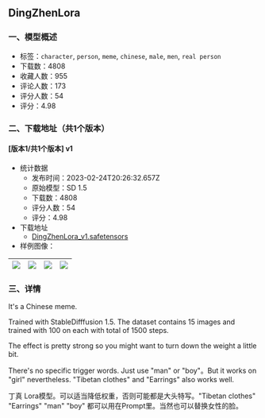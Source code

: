 ## DingZhenLora
### 一、模型概述

- 标签：`character`, `person`, `meme`, `chinese`, `male`, `men`, `real person`
- 下载数：4808
- 收藏人数：955
- 评论人数：173
- 评分人数：54
- 评分：4.98

### 二、下载地址（共1个版本）

#### [版本1/共1个版本] v1

- 统计数据
  - 发布时间：2023-02-24T20:26:32.657Z
  - 原始模型：SD 1.5
  - 下载数：4808
  - 评分人数：54
  - 评分：4.98
- 下载地址
  - [DingZhenLora_v1.safetensors](https://civitai.com/api/download/models/9476)
- 样例图像：

| <img src="https://image.civitai.com/xG1nkqKTMzGDvpLrqFT7WA/aeb61bc2-c53a-46e8-0580-325cd07c5a00/width=450/91221.jpeg" /> | <img src="https://image.civitai.com/xG1nkqKTMzGDvpLrqFT7WA/2163a857-e12f-41d7-da8a-ffe44e291100/width=450/91227.jpeg" /> | <img src="https://image.civitai.com/xG1nkqKTMzGDvpLrqFT7WA/80f1ae18-2be3-472e-83bb-b8b0192fe700/width=450/91226.jpeg" /> | <img src="https://image.civitai.com/xG1nkqKTMzGDvpLrqFT7WA/976ba5aa-cfe8-44c5-a258-08e87306d500/width=450/91225.jpeg" /> |
| ---- | ---- | ---- | ---- |


### 三、详情
<p>It's a Chinese meme.</p><p>Trained with StableDifffusion 1.5. The dataset contains 15 images and trained with 100 on each with total of 1500 steps.</p><p>The effect is pretty strong so you might want to turn down the weight a little bit.</p><p>There's no specific trigger words. Just use "man" or "boy"。But it works on "girl" nevertheless. "Tibetan clothes" and "Earrings" also works well.</p><p></p><p>丁真 Lora模型。可以适当降低权重，否则可能都是大头特写。"Tibetan clothes" "Earrings" "man" "boy" 都可以用在Prompt里。当然也可以替换女性的脸。</p>